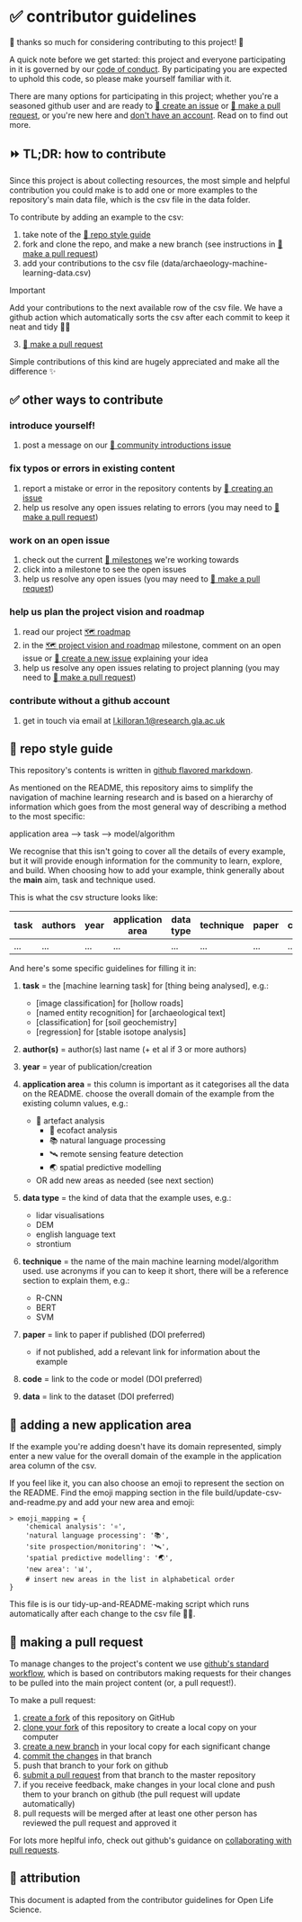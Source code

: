 # ✅ contributor guidelines
:tada: thanks so much for considering contributing to this project! :tada:

A quick note before we get started: this project and everyone participating in it is governed by our [code of conduct](CODE_OF_CONDUCT.md). By participating you are expected to uphold this code, so please make yourself familiar with it.

There are many options for participating in this project; whether you're a seasoned github user and are ready to [📝 create an issue](https://github.com/lakillo/archaeology-machine-learning/issues/new) or [🎣 make a pull request](https://github.com/lakillo/archaeology-machine-learning/blob/main/CONTRIBUTING.md#-making-a-pull-request), or you're new here and [don't have an account](https://github.com/lakillo/archaeology-machine-learning/blob/main/CONTRIBUTING.md#contribute-without-a-github-account). Read on to find out more.

## ⏩ TL;DR: how to contribute
Since this project is about collecting resources, the most simple and helpful contribution you could make is to add one or more examples to the repository's main data file, which is the csv file in the data folder.

To contribute by adding an example to the csv:
1. take note of the [💅 repo style guide](https://github.com/lakillo/archaeology-machine-learning/blob/main/CONTRIBUTING.md#-repo-style-guide)
2. fork and clone the repo, and make a new branch (see instructions in [🎣 make a pull request](https://github.com/lakillo/archaeology-machine-learning/blob/main/CONTRIBUTING.md#-making-a-pull-request))
3. add your contributions to the csv file (data/archaeology-machine-learning-data.csv)

> [!IMPORTANT]
> Add your contributions to the next available row of the csv file. We have a github action which automatically sorts the csv after each commit to keep it neat and tidy 🧹🤖

3. [🎣 make a pull request](https://github.com/lakillo/archaeology-machine-learning/blob/main/CONTRIBUTING.md#-making-a-pull-request)

Simple contributions of this kind are hugely appreciated and make all the difference ✨

## ✅ other ways to contribute

### introduce yourself!
1. post a message on our [👋 community introductions issue](https://github.com/lakillo/archaeology-machine-learning/issues/7)

### fix typos or errors in existing content
1. report a mistake or error in the repository contents by [📝 creating an issue](https://github.com/lakillo/archaeology-machine-learning/issues/new)
2. help us resolve any open issues relating to errors (you may need to [🎣 make a pull request](https://github.com/lakillo/archaeology-machine-learning/blob/main/CONTRIBUTING.md#-making-a-pull-request))

### work on an open issue
1. check out the current [🐢 milestones](https://github.com/lakillo/archaeology-machine-learning/milestones) we're working towards
2. click into a milestone to see the open issues
3. help us resolve any open issues (you may need to [🎣 make a pull request](https://github.com/lakillo/archaeology-machine-learning/blob/main/CONTRIBUTING.md#-making-a-pull-request))

### help us plan the project vision and roadmap
1. read our project [🗺️ roadmap](https://github.com/lakillo/archaeology-machine-learning/issues/3)
2. in the [🗺️ project vision and roadmap](https://github.com/lakillo/archaeology-machine-learning/milestone/2) milestone, comment on an open issue or [📝 create a new issue](https://github.com/lakillo/archaeology-machine-learning/issues/new) explaining your idea
3. help us resolve any open issues relating to project planning (you may need to [🎣 make a pull request](https://github.com/lakillo/archaeology-machine-learning/blob/main/CONTRIBUTING.md#-making-a-pull-request))

### contribute without a github account
1. get in touch via email at l.killoran.1@research.gla.ac.uk

## 💅 repo style guide
This repository's contents is written in [github flavored markdown](https://guides.github.com/features/mastering-markdown/). 

As mentioned on the README, this repository aims to simplify the navigation of machine learning research and is based on a hierarchy of information which goes from the most general way of describing a method to the most specific:

application area —> task —> model/algorithm

We recognise that this isn't going to cover all the details of every example, but it will provide enough information for the community to learn, explore, and build. When choosing how to add your example, think generally about the **main** aim, task and technique used.

This is what the csv structure looks like:

| task | authors | year | application area | data type | technique | paper | code | data |
| ---- | ---- | ---- | ---- | ---- | ---- | ---- | ---- | ---- |
| ... | ... | ... | ... | ... | ... | ... | ... | ... |

And here's some specific guidelines for filling it in:

1. **task** = the [machine learning task] for [thing being analysed], e.g.:
	- [image classification] for [hollow roads]
	- [named entity recognition] for [archaeological text]
	- [classification] for [soil geochemistry]
	- [regression] for [stable isotope analysis]

2. **author(s)** = author(s) last name (+ et al if 3 or more authors)

3. **year** = year of publication/creation

4. **application area** = this column is important as it categorises all the data on the README. choose the overall domain of the example from the existing column values, e.g.:
	- 🏺 artefact analysis
    	- 🌱 ecofact analysis
    	- 📚️ natural language processing
    	- 🛰️ remote sensing feature detection
    	- 🌏 spatial predictive modelling
   	- OR add new areas as needed (see next section)

5. **data type** = the kind of data that the example uses, e.g.:
	- lidar visualisations
 	- DEM
	- english language text
	- strontium

6. **technique** = the name of the main machine learning model/algorithm used. use acronyms if you can to keep it short, there will be a reference section to explain them, e.g.:
	- R-CNN
	- BERT
	- SVM

7. **paper** = link to paper if published (DOI preferred)
	- if not published, add a relevant link for information about the example

8. **code** = link to the code or model (DOI preferred)

9. **data** = link to the dataset (DOI preferred)

## 🌱 adding a new application area
If the example you're adding doesn't have its domain represented, simply enter a new value for the overall domain of the example in the application area column of the csv.

If you feel like it, you can also choose an emoji to represent the section on the README. Find the emoji mapping section in the file build/update-csv-and-readme.py and add your new area and emoji:

```
> emoji_mapping = {
    'chemical analysis': '⚛️',
    'natural language processing': '📚️',
    'site prospection/monitoring': '🛰️',
    'spatial predictive modelling': '🌏',
    'new area': '📊',
    # insert new areas in the list in alphabetical order
}
```

This file is is our tidy-up-and-README-making script which runs automatically after each change to the csv file 🧹🤖.

## 🎣 making a pull request
To manage changes to the project's content we use [github's standard workflow](https://guides.github.com/introduction/flow/), which is based on contributors making requests for their changes to be pulled into the main project content (or, a pull request!).

To make a pull request:
1. [create a fork](https://docs.github.com/en/get-started/quickstart/fork-a-repo) of this
   repository on GitHub
2. [clone your fork](https://docs.github.com/en/get-started/quickstart/fork-a-repo#cloning-your-forked-repository) of this repository to create a local copy on your computer
3. [create a new branch](https://docs.github.com/en/pull-requests/collaborating-with-pull-requests/proposing-changes-to-your-work-with-pull-requests/creating-and-deleting-branches-within-your-repository) in your local copy for each significant change
4. [commit the changes](https://docs.github.com/en/pull-requests/committing-changes-to-your-project/creating-and-editing-commits/about-commits) in that branch
5. push that branch to your fork on github
6. [submit a pull request](https://docs.github.com/en/pull-requests/collaborating-with-pull-requests/proposing-changes-to-your-work-with-pull-requests/about-pull-requests) from that branch to the master repository
7. if you receive feedback, make changes in your local clone and push them to your branch on github (the pull request will update automatically)
8. pull requests will be merged  after at least one other person has reviewed the pull request and approved it

For lots more heplful info, check out github's guidance on [collaborating with pull requests](https://docs.github.com/en/pull-requests/collaborating-with-pull-requests).

## 🙏 attribution
This document is adapted from the contributor guidelines for Open Life Science.
